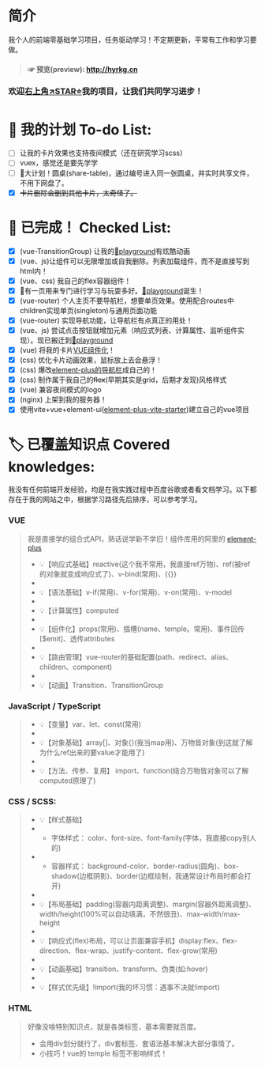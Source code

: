 # 简介
我个人的前端零基础学习项目，任务驱动学习！不定期更新，平常有工作和学习要做。

> #### ☞ 预览(preview):  <a href=“http://hyrkg.cn” target="_blank">http://hyrkg.cn</a>

### 欢迎[右上角↗️STAR⭐](https://github.com/HyrKG/HyrKGsWebsite)我的项目，让我们共同学习进步！

# 📃 我的计划 To-do List:
- [ ] 让我的卡片效果也支持夜间模式（还在研究学习scss）
- [ ] vuex，感觉还是要先学学
- [ ] 👾大计划！圆桌(share-table)，通过编号进入同一张圆桌，并实时共享文件，不用下网盘了。
- [x] ~~卡片删除会删到其他卡片，太奇怪了。~~

# 📗 已完成！ Checked List:
- [x] (vue-TransitionGroup) 让我的[🔮playground](http://hyrkg.cn/playground)有炫酷动画
- [x] (vue、js)让组件可以无限增加或自我删除。列表加载组件，而不是直接写到html内！
- [x] (vue、css) 我自己的flex容器组件！
- [x] 🤔有一页用来专门进行学习与玩耍多好。[🔮playground](http://hyrkg.cn/playground)诞生！
- [x] (vue-router) 个人主页不要导航栏，想要单页效果。使用<router-view>配合routes中children实现单页(singleton)与通用页面功能
- [x] (vue-router) 实现导航功能，让导航栏有点真正的用处！
- [x] (vue、js) 尝试点击按钮就增加元素（响应式列表、计算属性、监听组件实现）。现已搬迁到[🔮playground](http://hyrkg.cn/playground)
- [x] (vue) 将我的卡片[VUE组件化](https://cn.vuejs.org/guide/components/registration.html)！
- [x] (css) 优化卡片动画效果，鼠标放上去会悬浮！
- [x] (css) 爆改[element-plus的导航栏](https://element-plus.gitee.io/zh-CN/component/menu.html)成自己的！
- [x] (css) 制作属于我自己的~~flex~~(早期其实是grid，后期才发现)风格样式
- [x] (vue) 兼容夜间模式的logo
- [x] (nginx) 上架到我的服务器！
- [x] 使用vite+vue+element-ui([element-plus-vite-starter](https://github.com/element-plus/element-plus-vite-starter))建立自己的vue项目

# 🏷️ 已覆盖知识点 Covered knowledges:
我没有任何前端开发经验，均是在我实践过程中百度谷歌或者看文档学习。以下都存在于我的网站之中，根据学习路径先后排序，可以参考学习。
### VUE
> 我是直接学的组合式API，熟话说学新不学旧！组件库用的阿里的 [element-plus](https://element-plus.gitee.io/zh-CN/component/menu.html)
> - 💡【响应式基础】reactive(这个我不常用，我直接ref万物)、ref(被ref的对象就变成响应式了)、v-bind(常用)、{{}}
> - 
> - 💡【语法基础】v-if(常用)、v-for(常用)、v-on(常用)、v-model
> - 
> - 💡【计算属性】computed
> - 
> - 💡【组件化】props(常用)、插槽(name、temple。常用)、事件回传[$emit]、透传attributes
> - 
> - 💡【路由管理】vue-router的基础配置(path、redirect、alias、children、component)
> - 
> - 💡【动画】Transition、TransitionGroup
### JavaScript / TypeScript
> - 💡【变量】var、let、const(常用)
> - 
> - 💡【对象基础】array[]、对象{}(我当map用)、万物皆对象(到这就了解为什么ref出来的要value才能用了)
> - 
> - 💡【方法、传参、复用】 import、function(结合万物皆对象可以了解computed原理了)

### CSS / SCSS:
> - 💡【样式基础】
> - - 字体样式： color、font-size、font-family(字体，我直接copy别人的)
> - - 容器样式： background-color、border-radius(圆角)、box-shadow(边框阴影)、border(边框绘制，我通常设计布局时都会打开)
> - 
> - 💡【布局基础】padding(容器内距离调整)、margin(容器外距离调整)、width/height(100%可以自动填满，不然很丑)、max-width/max-height
> - 
> - 💡【响应式(flex)布局，可以让页面兼容手机】display:flex、flex-direction、flex-wrap、justify-content、flex-grow(常用)
> - 
> - 💡【动画基础】transition、transform、伪类(如:hover)
> - 
> - 💡【样式优先级】!import(我的坏习惯：遇事不决就!import)
### HTML
> 好像没啥特别知识点，就是各类标签，基本需要就百度。
> - 会用div划分就行了，div套标签、套语法基本解决大部分事情了。
> - 小技巧！vue的 temple 标签不影响样式！